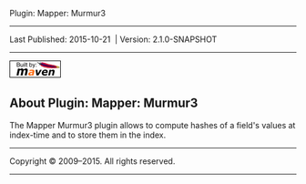 Plugin: Mapper: Murmur3

------------------------------------------------------------------------

<span id="publishDate">Last Published: 2015-10-21</span>  | <span id="projectVersion">Version: 2.1.0-SNAPSHOT</span>

------------------------------------------------------------------------

[![Built by Maven](./images/logos/maven-feather.png)](http://maven.apache.org/ "Built by Maven")

About Plugin: Mapper: Murmur3
-----------------------------

The Mapper Murmur3 plugin allows to compute hashes of a field's values at index-time and to store them in the index.

------------------------------------------------------------------------

Copyright © 2009–2015. All rights reserved.

------------------------------------------------------------------------


